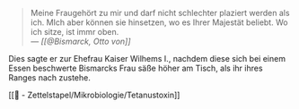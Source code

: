 > Meine Fraugehört zu mir und darf nicht schlechter plaziert werden als ich. MIch aber können sie hinsetzen, wo es Ihrer Majestät beliebt. Wo ich sitze, ist immr oben.
> <br>
> &mdash; <cite> [[@Bismarck, Otto von]] </cite>

Dies sagte er zur Ehefrau Kaiser Wilhems I., nachdem diese sich bei einem Essen beschwerte Bismarcks Frau säße höher am Tisch, als ihr ihres Ranges nach zustehe.

[[📄 - Zettelstapel/Mikrobiologie/Tetanustoxin]]